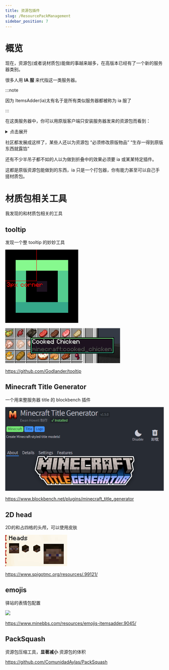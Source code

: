```yaml
---
title: 资源包插件
slug: /ResourcePackManagement
sidebar_position: 7
---
```


# 概览

现在，资源包(或者说材质包)能做的事越来越多，在高版本已经有了一个新的服务器类别。

很多人用 **IA 服** 来代指这一类服务器。

:::note

因为 ItemsAdder(ia)太有名于是所有类似服务器都被称为 ia 服了

:::

在这类服务器中，你可以用原版客户端只安装服务器发来的资源包而看到：

<details>
  <summary>点击展开</summary>

**全新的武器装备**

![](_images/1.png)

**独特的装扮**

![](_images/2.png)

**新的 GUI 界面**

![](_images/3.png)

**称号或表情包**

![](_images/4.png)

![](_images/5.png)

**家具或装饰**

![](_images/6.png)

**新的生物或 boss**

![](_images/7.png)

![](_images/8.png)

**以及更多你想不到的内容**

</details>

社区都发展成这样了，某些人还以为资源包 “必须修改原版物品” “生存一得到原版东西就露馅”

还有不少半吊子都不如的人以为做到折叠中的效果必须要 ia 或某某特定插件。

这都是原版资源包能做到的东西，ia 只是一个打包器，你有能力甚至可以自己手搓材质包。

# 材质包相关工具

我发现的和材质包相关的工具

## tooltip

发现一个整 tooltip 的妙妙工具

![](_images/tooltip1.png)

![](_images/tooltip2.png)

https://github.com/Godlander/tooltip

## Minecraft Title Generator

一个用来整服务器 title 的 blockbench 插件

![](_images/title.png)

https://www.blockbench.net/plugins/minecraft_title_generator

## 2D head

2D的和占四格的头颅，可以使用皮肤

![](_images/head.png)

https://www.spigotmc.org/resources/.99121/

## emojis

驿站的表情包配置

![](https://www.minebbs.com/attachments/emojis_bilibili-png.75165/)

https://www.minebbs.com/resources/emojis-itemsadder.9045/

## PackSquash

资源包压缩工具，**显著减小** 资源包的体积

https://github.com/ComunidadAylas/PackSquash
